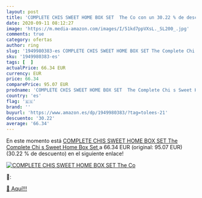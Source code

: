 ```yaml
---
layout: post
title: 'COMPLETE CHIS SWEET HOME BOX SET  The Co con un 30.22 % de descuento'
date: 2020-09-11 08:12:27
image: 'https://m.media-amazon.com/images/I/51kd7ppVXsL._SL200_.jpg'
comments: true
category: ofertas
author: ring
slug: '1949980383-es COMPLETE CHIS SWEET HOME BOX SET The Complete Chi s Sweet...'
sku: '1949980383-es'
tags: [  ]
actualPrice: 66.34 EUR
currency: EUR
price: 66.34
comparePrice: 95.07 EUR
prodname: 'COMPLETE CHIS SWEET HOME BOX SET  The Complete Chi s Sweet Home Box Set '
country: 'es'
flag: '🇪🇸'
brand: ''
buyurl: 'https://www.amazon.es/dp/1949980383/?tag=tolees-21'
descuento: '30.22'
average: '66.34'
---
```


En este momento está [COMPLETE CHIS SWEET HOME BOX SET  The Complete Chi s Sweet Home Box Set ](https://www.amazon.es/dp/1949980383/?tag=tolees-21) a 66.34 EUR (original: 95.07 EUR) (30.22 %  de descuento) en el siguiente enlace!

[![COMPLETE CHIS SWEET HOME BOX SET  The Co](https://m.media-amazon.com/images/I/51kd7ppVXsL._SL200_.jpg)](https://www.amazon.es/dp/1949980383/?tag=tolees-21)

🔎:


[🛒 Aquí!!!](https://www.amazon.es/dp/1949980383/?tag=tolees-21)
